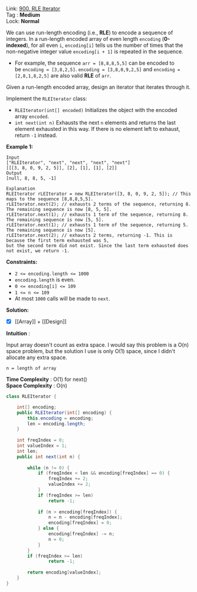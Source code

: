 Link: [900. RLE Iterator](https://leetcode.com/problems/rle-iterator/) <br>
Tag : **Medium**<br>
Lock: **Normal**

We can use run-length encoding (i.e., **RLE**) to encode a sequence of integers. In a run-length encoded array of even length `encoding` (**0-indexed**), for all even `i`, `encoding[i]` tells us the number of times that the non-negative integer value `encoding[i + 1]` is repeated in the sequence.

- For example, the sequence `arr = [8,8,8,5,5]` can be encoded to be `encoding = [3,8,2,5]`. `encoding = [3,8,0,9,2,5]` and `encoding = [2,8,1,8,2,5]` are also valid **RLE** of `arr`.

Given a run-length encoded array, design an iterator that iterates through it.

Implement the `RLEIterator` class:

- `RLEIterator(int[] encoded)` Initializes the object with the encoded array `encoded`.
- `int next(int n)` Exhausts the next `n` elements and returns the last element exhausted in this way. If there is no element left to exhaust, return `-1` instead.

**Example 1:**

```
Input
["RLEIterator", "next", "next", "next", "next"]
[[[3, 8, 0, 9, 2, 5]], [2], [1], [1], [2]]
Output
[null, 8, 8, 5, -1]

Explanation
RLEIterator rLEIterator = new RLEIterator([3, 8, 0, 9, 2, 5]); // This maps to the sequence [8,8,8,5,5].
rLEIterator.next(2); // exhausts 2 terms of the sequence, returning 8. The remaining sequence is now [8, 5, 5].
rLEIterator.next(1); // exhausts 1 term of the sequence, returning 8. The remaining sequence is now [5, 5].
rLEIterator.next(1); // exhausts 1 term of the sequence, returning 5. The remaining sequence is now [5].
rLEIterator.next(2); // exhausts 2 terms, returning -1. This is because the first term exhausted was 5,
but the second term did not exist. Since the last term exhausted does not exist, we return -1.
```

**Constraints:**

- `2 <= encoding.length <= 1000`
- `encoding.length` is even.
- `0 <= encoding[i] <= 109`
- `1 <= n <= 109`
- At most `1000` calls will be made to `next`.

**Solution:**

- [x]  [[Array]] + [[Design]]

**Intuition** :

Input array doesn't count as extra space. I would say this problem is a O(n) space problem, but the solution I use is only O(1) space, since I didn't allocate any extra space.

```
n = length of array
```
**Time Complexity** : O(1) for next() <br>
**Space Complexity** : O(n)

```java
class RLEIterator {

    int[] encoding;
    public RLEIterator(int[] encoding) {
        this.encoding = encoding;
        len = encoding.length;
    }
    
    int freqIndex = 0;
    int valueIndex = 1;
    int len;
    public int next(int n) {
        
        while (n != 0) {
            if (freqIndex < len && encoding[freqIndex] == 0) {
                freqIndex += 2;
                valueIndex += 2;
            }
            if (freqIndex >= len)
                return -1;
            
            if (n > encoding[freqIndex]) {
                n = n - encoding[freqIndex];
                encoding[freqIndex] = 0;
            } else {
                encoding[freqIndex] -= n;
                n = 0;
            }
        }
        if (freqIndex >= len)
                return -1;
        
        return encoding[valueIndex];
    }
}
```




